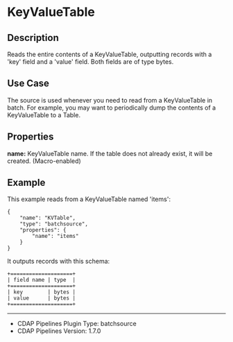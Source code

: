 # KeyValueTable


Description
-----------
Reads the entire contents of a KeyValueTable, outputting records with a 'key' field and a
'value' field. Both fields are of type bytes.


Use Case
--------
The source is used whenever you need to read from a KeyValueTable in batch. For example,
you may want to periodically dump the contents of a KeyValueTable to a Table.


Properties
----------
**name:** KeyValueTable name. If the table does not already exist, it will be created. (Macro-enabled)


Example
-------
This example reads from a KeyValueTable named 'items':

    {
        "name": "KVTable",
        "type": "batchsource",
        "properties": {
            "name": "items"
        }
    }

It outputs records with this schema:

    +====================+
    | field name | type  |
    +====================+
    | key        | bytes |
    | value      | bytes |
    +====================+

---
- CDAP Pipelines Plugin Type: batchsource
- CDAP Pipelines Version: 1.7.0
